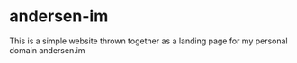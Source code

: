 # andersen-im

This is a simple website thrown together as a landing page for my personal domain andersen.im
